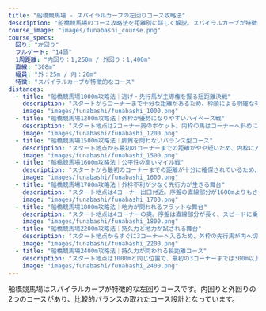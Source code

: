 ```yaml
---
title: "船橋競馬場 - スパイラルカーブの左回りコース攻略法"
description: "船橋競馬場のコース攻略法を距離別に詳しく解説。スパイラルカーブが特徴的な左回りコースの特性、枠順有利不利、各距離の攻略ポイントを分析。"
course_image: "images/funabashi_course.png"
course_specs:
  回り: "左回り"
  フルゲート: "14頭"
  1周距離: "内回り：1,250m / 外回り：1,400m"
  直線: "308m"
  幅員: "外：25m / 内：20m"
  特徴: "スパイラルカーブが特徴的なコース"
distances:
  - title: "船橋競馬場1000m攻略法｜逃げ・先行馬が主導権を握る短距離決戦"
    description: "スタートからコーナーまで十分な距離があるため、枠順による明確な有利不利は少ないコース形態です。ただし、逃げを狙うタイプにとっては、やはり内枠からスムーズに先手を取れる形が理想的。外枠の場合は、他馬の出方を見ながら脚を使う分だけ不利になることもあります。展開面では、前を行く馬が粘り込みやすく、基本的に逃げ・先行勢に分がある舞台。スピード能力の高さとスタートダッシュの速さが結果を大きく左右するため、位置取りの巧さが予想の重要なポイントとなります。瞬発力勝負というより、序盤から押し切れる持続力を持った馬が優勢な条件といえるでしょう。"
    image: "images/funabashi/funabashi_1000.png"
  - title: "船橋競馬場1200m攻略法｜外枠が優勢になりやすいハイペース戦"
    description: "スタート地点は2コーナー奥のポケット。内枠の馬はコーナーへ斜めに向かう形になるため、発馬で出遅れると外の馬に囲まれやすく、位置取りに苦労するケースがあります。一方で外枠の馬はスムーズに加速できる利点があり、全体的にやや外側有利の傾向が見られるコースです。序盤の直線部分が長いため、ペースは自然と速くなりやすく、逃げ・先行勢だけでなく差し馬にも十分チャンスが生まれる舞台。スタートダッシュの速さと序盤の位置取りが勝敗を左右する一方で、最後の直線で脚を残せる差しタイプの激走も目立ちます。ハイペース必至の展開をどう読むかが予想のカギとなるコースといえるでしょう。"
    image: "images/funabashi/funabashi_1200.png"
  - title: "船橋競馬場1500m攻略法｜脚質を問わないバランス型コース"
    description: "スタート地点から最初のコーナーまでの距離がやや短いため、内枠に入った馬が位置を取りやすく、全体的に内枠有利の傾向があります。序盤はコーナーまでの距離が短い影響で落ち着いたペースになりやすく、先行馬にとっては無理なく好位を確保できる条件です。一方で、このコースは逃げ・先行に偏らず、差し馬や追込み馬も展開次第で十分に台頭できる「バランス型」の舞台。内枠からスムーズに先行できる馬は能力を発揮しやすい一方、中団から差し脚を伸ばすタイプにもチャンスが残されている点が特徴です。船橋競馬場の中距離戦として安定感があり、各脚質に見せ場があるコースといえるでしょう。"
    image: "images/funabashi/funabashi_1500.png"
  - title: "船橋競馬場1600m攻略法｜公平性の高いマイル戦"
    description: "スタートから最初のコーナーまでの距離が十分に確保されているため、外枠でも不利になりにくいのが船橋1600mの大きな特徴です。内外の枠順による偏りはほとんどなく、全ての馬が持ち味を発揮しやすい「フラットな舞台」といえます。展開面でも特定の脚質に有利・不利が生じにくく、逃げ・先行・差し・追込みいずれも展開次第でチャンスを掴めるバランス型コース。南関東のマイル戦の中では最も安定感があり、競馬ファンや関係者から「力通りの決着になりやすい距離」と評価されています。予想においては枠順よりも、馬の総合力やその日の馬場傾向を見極めることがカギとなります。"
    image: "images/funabashi/funabashi_1600.png"
  - title: "船橋競馬場1700m攻略法｜外枠不利が少なく先行力が生きる舞台"
    description: "スタート地点は4コーナー出口付近。序盤の直線部分が1600mよりもさらに長いため、枠順による影響はほとんどなく、外枠からでも十分に好位を取れるコースです。外枠スタートの馬でも無理なくポジションを確保できる点が大きな特徴といえるでしょう。展開としては全体的に落ち着いたペースになりやすく、無理なく先行できた馬がそのまま粘り込むケースが多い舞台。逃げ・先行タイプがやや優勢ですが、差し馬にとっても展開次第で十分に勝機は残されています。船橋1700mは「枠順差が少ない＝純粋に地力が問われるコース」として知られており、予想を立てる際は脚質の相性や馬の持久力を重視するのが攻略のカギとなります。"
    image: "images/funabashi/funabashi_1700.png"
  - title: "船橋競馬場1800m攻略法｜地力が問われるフラットな舞台"
    description: "スタート地点は4コーナーの奥。序盤は直線部分が長く、スピードに乗った状態で流れに入るため、前半3ハロンが想像以上に速くなるケースもあります。それでも枠順による明確な有利不利はなく、内外どの枠からでも力を発揮しやすいコース形態です。展開面では、逃げ・先行馬が押し切ることもあれば、差し・追込みが台頭することもある「フラットな条件」。特定の脚質に偏らず、各馬が持てる力を発揮しやすい点が最大の特徴です。結果的に、純粋な地力やスタミナ、そして騎手のペース判断が勝敗を分ける舞台となります。船橋1800mは「枠順不問の実力勝負」として認識されており、予想を立てる際は展開の先読みと馬自身の総合力を重視することが攻略のカギです。"
    image: "images/funabashi/funabashi_1800.png"
  - title: "船橋競馬場2200m攻略法｜持久力と地力が試される舞台"
    description: "スタート地点からすぐに3コーナーへ入るため、外枠の先行馬が内へ切り込んでくるケースがあり、その際に内枠の馬が窮屈な競馬を強いられることがあります。枠順の並び次第で位置取りに影響が出るのが、このコースの特徴です。展開面では先行馬が有利に映りますが、長距離戦らしく差し馬の台頭も十分に可能。直線に向けて脚を温存できた馬が力を発揮しやすく、結果的には「能力通りの決着」となりやすい舞台です。持久力と総合力の高さが問われるため、実力差が素直に結果へ反映されるコースといえるでしょう。"
    image: "images/funabashi/funabashi_2200.png"
  - title: "船橋競馬場2400m攻略法｜持久力が問われる長距離コース"
    description: "スタート地点は1000mと同じ位置で、最初の3コーナーまでは300m以上の直線が確保されています。そのため序盤は無理な先行争いが起きにくく、1周目のホームストレッチではペースが落ち着く展開が大半を占めます。レース全体では6回ものコーナーを通過するため、コーナーワークとスタミナ配分が勝敗を分けるポイント。流れ自体は安定しやすく、好位をスムーズに確保できる先行馬に有利な傾向があります。差し馬にとっては直線で脚を使う余地はあるものの、位置取りのロスが大きければ苦戦必至。総合力と持久力が問われる舞台といえるでしょう。"
    image: "images/funabashi/funabashi_2400.png"
---
```


船橋競馬場はスパイラルカーブが特徴的な左回りコースです。内回りと外回りの2つのコースがあり、比較的バランスの取れたコース設計となっています。